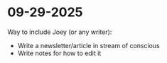 # 09-29-2025

Way to include Joey (or any writer):
- Write a newsletter/article in stream of conscious
- Write notes for how to edit it

